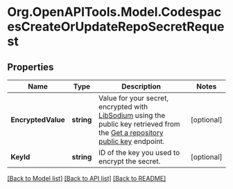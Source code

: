 # Org.OpenAPITools.Model.CodespacesCreateOrUpdateRepoSecretRequest

## Properties

Name | Type | Description | Notes
------------ | ------------- | ------------- | -------------
**EncryptedValue** | **string** | Value for your secret, encrypted with [LibSodium](https://libsodium.gitbook.io/doc/bindings_for_other_languages) using the public key retrieved from the [Get a repository public key](https://docs.github.com/rest/reference/codespaces#get-a-repository-public-key) endpoint. | [optional] 
**KeyId** | **string** | ID of the key you used to encrypt the secret. | [optional] 

[[Back to Model list]](../README.md#documentation-for-models) [[Back to API list]](../README.md#documentation-for-api-endpoints) [[Back to README]](../README.md)

